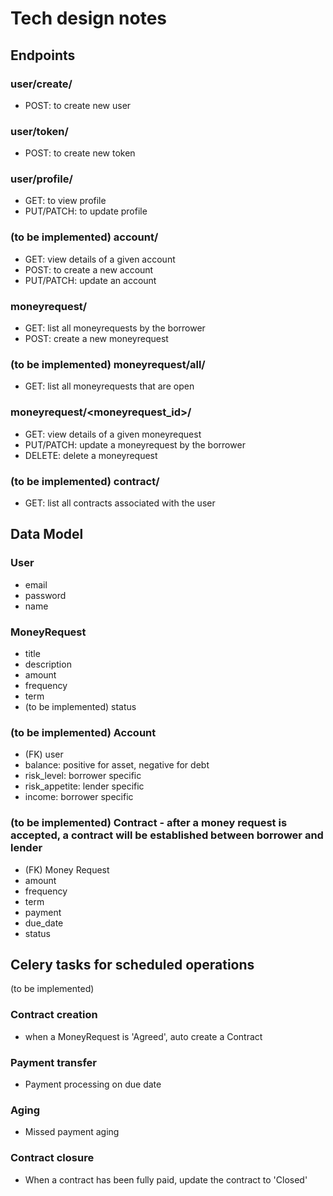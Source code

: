 # Tech design notes

## Endpoints
### user/create/
- POST: to create new user

### user/token/
- POST: to create new token

### user/profile/
- GET: to view profile
- PUT/PATCH: to update profile

### (to be implemented) account/
- GET: view details of a given account
- POST: to create a new account
- PUT/PATCH: update an account

### moneyrequest/
- GET: list all moneyrequests by the borrower
- POST: create a new moneyrequest

### (to be implemented) moneyrequest/all/
- GET: list all moneyrequests that are open

### moneyrequest/<moneyrequest_id>/
- GET: view details of a given moneyrequest
- PUT/PATCH: update a moneyrequest by the borrower
- DELETE: delete a moneyrequest

### (to be implemented) contract/
- GET: list all contracts associated with the user

## Data Model
### User
- email
- password
- name

### MoneyRequest
- title
- description
- amount
- frequency
- term
- (to be implemented) status

### (to be implemented) Account
- (FK) user
- balance: positive for asset, negative for debt
- risk_level: borrower specific
- risk_appetite: lender specific
- income: borrower specific

### (to be implemented) Contract - after a money request is accepted, a contract will be established between borrower and lender
- (FK) Money Request
- amount
- frequency
- term
- payment
- due_date
- status

## Celery tasks for scheduled operations
(to be implemented)

### Contract creation
- when a MoneyRequest is 'Agreed', auto create a Contract

### Payment transfer
- Payment processing on due date

### Aging
- Missed payment aging

### Contract closure
- When a contract has been fully paid, update the contract to 'Closed'